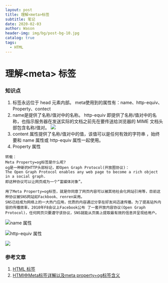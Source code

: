 ```yaml
---
layout: post
title: 理解<meta>标签
subtitle: 笔记
date: 2020-02-03
author: Wason
header-img: img/bg/post-bg-10.jpg
catalog: true
tags:
  - HTML
---
```


# 理解\<meta\> 标签 #
### 知识点 ###
1. <meta> 标签永远位于 head 元素内部。
meta使用到的属性有：name、http-equiv、Property、contect
2. name是提供了名称/值对中的名称。
http-equiv 即提供了名称/值对中的名称，也指示服务器在发送实际的文档之前先在要传送给浏览器的 MIME 文档头部包含名称/值对。
 ![](http://wason419.github.io/img/20200203/2020020301.png)
3. content 属性提供了名称/值对中的值，该值可以是任何有效的字符串 ，始终要和 name 属性或 http-equiv 属性一起使用。
4. Property 属性  
```
转载：
Meta Property=og标签是什么呢?
og是一种新的HTTP头部标记，即Open Graph Protocol(开放图协议)：
The Open Graph Protocol enables any web page to become a rich object in a social graph.
即这种协议可以让网页成为一个“富媒体对象”。

用了Meta Property=og标签，就是你同意了网页内容可以被其他社会化网站引用等，目前这种协议被SNS网站如Fackbook、renren采用。
SNS已经成为网络上的一大热门应用，优质的内容通过分享在好友间迅速传播。为了提高站外内容的传播效率，2010年F8会议上Facebook公布 了一套开放内容协议(Open Graph Protocol)，任何网页只要遵守该协议，SNS就能从页面上提取最有效的信息并呈现给用户。

```

![name 属性](http://wason419.github.io/img/20200203/2020020302.png)

![http-equiv 属性](http://wason419.github.io/img/20200203/2020020303.png)

![](http://wason419.github.io/img/20200203/2020020304.png)


### 参考文章 ###

1. [HTML <meta> 标签][1]
2. [HTMl中Meta标签详解以及meta property=og标签含义][2]

[1]: https://www.w3school.com.cn/tags/tag_meta.asp
[2]: https://www.cnblogs.com/zknublx/p/6061717.html
